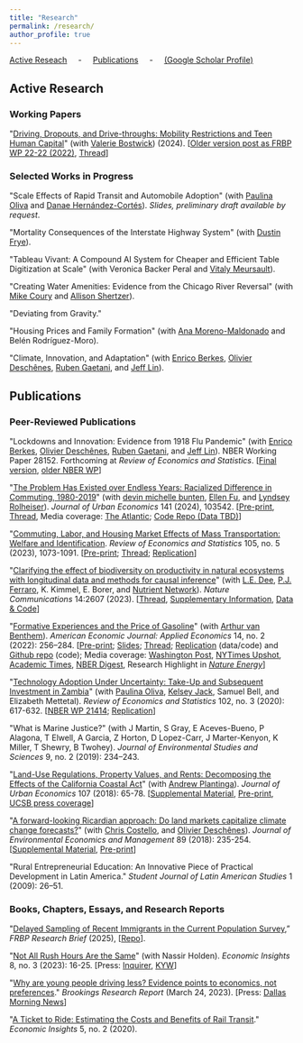 ```yaml
---
title: "Research"
permalink: /research/
author_profile: true
---
```


[Active Reseach](#active) &nbsp; &nbsp; - &nbsp; &nbsp; [Publications](#pubs) &nbsp; &nbsp; - &nbsp; &nbsp; [(Google Scholar Profile)](https://scholar.google.com/citations?user=lQ4Yvs4AAAAJ)

<h2 id="active">
Active Research
</h2>

### Working Papers

"[Driving, Dropouts, and Drive-throughs: Mobility Restrictions and Teen Human Capital](https://cseveren.github.io/files/driving_dropouts_draft.pdf)" (with [Valerie Bostwick][vkb]) (2024). [[Older version post as FRBP WP 22-22 (2022)](https://www.philadelphiafed.org/-/media/frbp/assets/working-papers/2022/wp22-22.pdf), [Thread](https://x.com/ChrisSeveren/status/1529106205175693314)] 

### Selected Works in Progress


"Scale Effects of Rapid Transit and Automobile Adoption" (with [Paulina Oliva][poliva] and [Danae Hernández-Cortés][dhc]).  *Slides, preliminary draft available by request*.

"Mortality Consequences of the Interstate Highway System" (with [Dustin Frye][dfrye]).

"Tableau Vivant: A Compound AI System for Cheaper and Efficient Table Digitization at Scale" (with Veronica Backer Peral and [Vitaly Meursault][vitaly]).

"Creating Water Amenities: Evidence from the Chicago River Reversal" (with [Mike Coury][coury] and [Allison Shertzer][allison]).

"Deviating from Gravity."

"Housing Prices and Family Formation" (with [Ana Moreno-Maldonado][anamm] and Belén Rodríguez-Moro).

"Climate, Innovation, and Adaptation" (with [Enrico Berkes][eberkes], [Olivier Deschênes][odeschenes], [Ruben Gaetani][ruben], and [Jeff Lin][jlin]).



<h2 id="pubs">
Publications
</h2>

### Peer-Reviewed Publications

"Lockdowns and Innovation: Evidence from 1918 Flu Pandemic" (with [Enrico Berkes][eberkes], [Olivier Deschênes][odeschenes], [Ruben Gaetani][ruben], and [Jeff Lin][jlin]). NBER Working Paper 28152. Forthcoming at *Review of Economics and Statistics*. [[Final version](https://cseveren.github.io/files/pandemic_innovation_final.pdf), [older NBER WP](https://www.nber.org/papers/w28152)]

"[The Problem Has Existed over Endless Years: Racialized Difference in Commuting, 1980-2019](https://www.sciencedirect.com/science/article/abs/pii/S0094119023000116)" (with [devin michelle bunten][dmb], [Ellen Fu][exf], and [Lyndsey Rolheiser][lar]). *Journal of Urban Economics* 141 (2024), 103542. [[Pre-print](https://cseveren.github.io/files/racialized_difference_commuting_Final.pdf), [Thread](https://twitter.com/ChrisSeveren/status/1505950357591109636), Media coverage: [The Atlantic](https://www.theatlantic.com/ideas/archive/2022/09/black-families-leaving-cities-suburbs/671331/); [Code Repo (Data TBD)](https://github.com/cseveren/RacializedCommutes)]

"[Commuting, Labor, and Housing Market Effects of Mass Transportation: Welfare and Identification](https://doi.org/10.1162/rest_a_01100). *Review of Economics and Statistics* 105, no. 5 (2023), 1073-1091. [[Pre-print](https://cseveren.github.io/files/Severen_LAMetro_Final.pdf); [Thread](https://twitter.com/ChrisSeveren/status/1424765832974962690); [Replication](https://doi.org/10.7910/DVN/SWCGSP)]

"[Clarifying the effect of biodiversity on productivity in natural ecosystems with longitudinal data and methods for causal inference](https://www.nature.com/articles/s41467-023-37194-5)" (with [L.E. Dee][led], [P.J. Ferraro][pjf], K. Kimmel, E. Borer, and [Nutrient Network](https://nutnet.org/)). *Nature Communications* 14:2607 (2023). [[Thread](https://twitter.com/LauraEllenDee/status/1657380444726493184), [Supplementary Information](https://static-content.springer.com/esm/art%3A10.1038%2Fs41467-023-37194-5/MediaObjects/41467_2023_37194_MOESM1_ESM.pdf), [Data & Code](https://github.com/LauraDee/NutNetCausalinf)]

"[Formative Experiences and the Price of Gasoline](https://www.aeaweb.org/articles?id=10.1257/app.20200407)" (with [Arthur van Benthem][avb]). *American Economic Journal: Applied Economics* 14, no. 2 (2022): 256–284. [[Pre-print](https://cseveren.github.io/files/FormativeExperiences_Paper_and_Appendix.pdf); [Slides](https://cseveren.github.io/files/FormativeExperiences_Presentation_TREES.pdf); [Thread](https://twitter.com/ChrisSeveren/status/1359217314714046464); [Replication](https://www.openicpsr.org/openicpsr/project/127261) (data/code) and [Github repo](https://github.com/cseveren/FormativeExperiences) (code); Media coverage: [Washington Post](https://www.washingtonpost.com/business/2019/10/04/an-economic-crisis-your-teens-can-alter-your-behavior-life-economists-find/), [NYTimes Upshot](https://www.nytimes.com/2022/10/25/upshot/gas-prices-biden-midterms.html), [Academic Times](https://academictimes.com/americans-who-grew-up-during-oil-crises-drive-less-as-adults/), [NBER Digest](https://www.nber.org/digest/oct19/w26091.shtml), Research Highlight in [*Nature Energy*](https://www.nature.com/articles/s41560-021-00875-w.epdf)]

"[Technology Adoption Under Uncertainty: Take-Up and Subsequent Investment in Zambia](https://www.mitpressjournals.org/doi/full/10.1162/rest_a_00823)" (with [Paulina Oliva][poliva], [Kelsey Jack][kjack], Samuel Bell, and Elizabeth Mettetal). *Review of Economics and Statistics* 102, no. 3 (2020): 617-632. [[NBER WP 21414](https://www.nber.org/papers/w21414); [Replication](https://doi.org/10.7910/DVN/BDGGCZ)]

"What is Marine Justice?" (with J Martin, S Gray, E Aceves-Bueno, P Alagona, T Elwell, A Garcia, Z Horton, D Lopez-Carr, J Marter-Kenyon, K Miller, T Shewry, B Twohey). *Journal of Environmental Studies and Sciences* 9, no. 2 (2019): 234–243.

"[Land-Use Regulations, Property Values, and Rents: Decomposing the Effects of the California Coastal Act](https://www.sciencedirect.com/science/article/pii/S0094119018300421)" (with [Andrew Plantinga][aplantinga]). *Journal of Urban Economics* 107 (2018): 65-78. [[Supplemental Material](https://cseveren.github.io/files/CCC_Appendix.pdf), [Pre-print](https://cseveren.github.io/files/CCC_Final.pdf), [UCSB press coverage](http://www.news.ucsb.edu/2018/019175/value-proposition)]

"[A forward-looking Ricardian approach: Do land markets capitalize climate change forecasts?](https://www.sciencedirect.com/science/article/pii/S0095069618301177)" (with [Chris Costello][ccostello], and [Olivier Deschênes][odeschenes]). *Journal of Environmental Economics and Management* 89 (2018): 235-254. [[Supplemental Material](https://cseveren.github.io/files/ricardian_Appendix.pdf), [Pre-print](https://cseveren.github.io/files/ricardian_Final.pdf)]

"Rural Entrepreneurial Education: An Innovative Piece of Practical Development in Latin America." *Student Journal of Latin American Studies* 1 (2009): 26–51.


### Books, Chapters, Essays, and Research Reports

"[Delayed Sampling of Recent Immigrants in the Current Population Survey](https://www.philadelphiafed.org/the-economy/macroeconomics/delayed-sampling-of-recent-immigrants-in-the-current-population-survey),” *FRBP Research Brief* (2025), [[Repo](https://github.com/cseveren/upweighting-recent-immigrants)].

"[Not All Rush Hours Are the Same](https://www.philadelphiafed.org/the-economy/regional-economics/not-all-rush-hours-are-the-same)" (with Nassir Holden). *Economic Insights* 8, no. 3 (2023): 16-25. [Press: [Inquirer](https://www.inquirer.com/jobs/labor/black-workers-commuting-longer-philadelphia-federal-reserve-bank-20231017.html), [KYW](https://www.audacy.com/kywnewsradio/news/local/philadelphia-black-workers-have-longer-work-commutes-than-white-workers)]

"[Why are young people driving less? Evidence points to economics, not preferences](https://www.brookings.edu/research/why-are-young-people-driving-less-evidence-points-to-economics-not-preferences/)." *Brookings Research Report* (March 24, 2023). [Press: [Dallas Morning News](https://www.dallasnews.com/business/autos/2024/07/22/meet-the-people-choosing-to-live-car-free-in-dallas/)]

"[A Ticket to Ride: Estimating the Costs and Benefits of Rail Transit](https://www.philadelphiafed.org/the-economy/regional-economics/a-ticket-to-ride-estimating-the-benefits-of-rail-transit)." *Economic Insights* 5, no. 2 (2020).



[allison]: https://www.allisonshertzer.com/
[anamm]: https://sites.google.com/view/ana-moreno-maldonado/
[aplantinga]: https://www.bren.ucsb.edu/people/Faculty/andrew_plantinga.htm
[avb]: http://www.arthurvanbenthem.com/
[ccostello]: https://christopherjcostello.com/
[coury]: https://www.michaelrcoury.com/
[dfrye]: https://dustinfrye.github.io/
[dhc]: https://hernandezcortes.github.io/
[dmb]: https://www.devinbunten.com/
[eberkes]: https://sites.google.com/view/enricoberkes/home
[exf]: https://sites.google.com/site/ellenxfu/home
[jlin]: http://www.jlin.org
[kjack]: http://kelseyjack.bren.ucsb.edu/
[lar]: https://lyndseyrolheiser.com/
[led]: [https://www.lauraedee.com/]
[odeschenes]: https://econ.ucsb.edu/~olivier/
[poliva]: https://dornsife.usc.edu/paulina-oliva/
[pjf]: https://www.pauljferraro.com/
[ruben]: https://sites.google.com/view/rubengaetani
[vitaly]: https://www.vmeursault.com/
[vkb]: https://vkbostwick.weebly.com/




